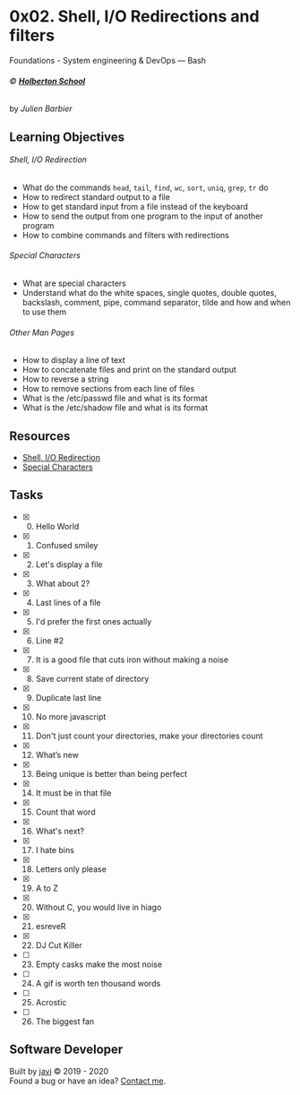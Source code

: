 # 0x02. Shell, I/O Redirections and filters
Foundations - System engineering & DevOps ― Bash

###### :copyright: **[Holberton School](https://www.holbertonschool.com/)**
by _Julien Barbier_

## Learning Objectives
###### Shell, I/O Redirection
* What do the commands ```head```, ```tail```, ```find```, ```wc```, ```sort```, ```uniq```, ```grep```, ```tr``` do
* How to redirect standard output to a file
* How to get standard input from a file instead of the keyboard
* How to send the output from one program to the input of another program
* How to combine commands and filters with redirections
###### Special Characters
* What are special characters
* Understand what do the white spaces, single quotes, double quotes, backslash, comment, pipe, command separator, tilde and how and when to use them
###### Other Man Pages
* How to display a line of text
* How to concatenate files and print on the standard output
* How to reverse a string
* How to remove sections from each line of files
* What is the /etc/passwd file and what is its format
* What is the /etc/shadow file and what is its format

## Resources
* [Shell, I/O Redirection](http://linuxcommand.org/lc3_lts0070.php)
* [Special Characters](http://mywiki.wooledge.org/BashGuide/SpecialCharacters)

## Tasks
* [x] 0. Hello World
* [x] 1. Confused smiley
* [x] 2. Let's display a file
* [x] 3. What about 2?
* [x] 4. Last lines of a file
* [x] 5. I'd prefer the first ones actually
* [x] 6. Line #2
* [x] 7. It is a good file that cuts iron without making a noise
* [x] 8. Save current state of directory
* [x] 9. Duplicate last line
* [x] 10. No more javascript
* [x] 11. Don't just count your directories, make your directories count
* [x] 12. What’s new
* [x] 13. Being unique is better than being perfect
* [x] 14. It must be in that file
* [x] 15. Count that word
* [x] 16. What's next?
* [x] 17. I hate bins
* [x] 18. Letters only please
* [x] 19. A to Z
* [x] 20. Without C, you would live in hiago
* [x] 21. esreveR
* [x] 22. DJ Cut Killer
* [ ] 23. Empty casks make the most noise
* [ ] 24. A gif is worth ten thousand words
* [ ] 25. Acrostic
* [ ] 26. The biggest fan

## Software Developer
Built by [javi](https://github.com/javi0x00) :copyright: 2019 - 2020  
Found a bug or have an idea? [Contact me](https://www.linkedin.com/in/javi0x00/).
